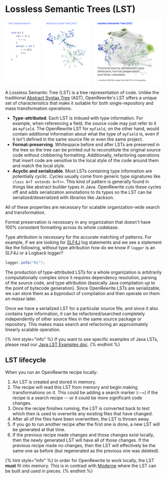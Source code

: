 # Lossless Semantic Trees (LST)

![LST comparison](/.gitbook/assets/LST-comparison.png)

A Lossless Semantic Tree (LST) is a tree representation of code. Unlike the traditional [Abstract Syntax Tree](https://en.wikipedia.org/wiki/Abstract\_syntax\_tree) (AST), OpenRewrite's LST offers a unique set of characteristics that make it suitable for both single-repository and mass transformation operations:

* **Type-attributed**. Each LST is imbued with type information. For example, when referencing a field, the source code may just refer to it as `myField`. The OpenRewrite LST for `myField`, on the other hand, would contain additional information about what the type of `myField` is, even if it isn't defined in the same source file or even the same project.
* **Format-preserving**. Whitespace before and after LSTs are preserved in the tree so the tree can be printed out to reconstitute the original source code without clobbering formatting. Additionally, refactoring operations that insert code are sensitive to the local style of the code around them and match the local style.
* **Acyclic and serializable**. Most LSTs containing type information are potentially _cyclic_. Cycles usually come from generic type signatures like `class A<T extends A<T>>`. This kind of pattern is generally found in things like abstract builder types in Java. OpenRewrite cuts these cycles off and adds serialization annotations to its types so the LST can be serialized/deserialized with libraries like Jackson.

All of these properties are necessary for scalable organization-wide search and transformation.

Format preservation is necessary in any organization that doesn't have 100% consistent formatting across its whole codebase.

Type attribution is necessary for the accurate matching of patterns. For example, if we are looking for [SLF4J](http://www.slf4j.org/) log statements and we see a statement like the following, without type attribution how do we know if `logger` is an SLF4J or a Logback logger?

```java
logger.info("Hi");
```

The production of type-attributed LSTs for a whole organization is arbitrarily computationally complex since it requires dependency resolution, parsing of the source code, and type attribution (basically Java compilation up to the point of bytecode generation). Since OpenRewrite LSTs are serializable, we can store them as a byproduct of compilation and then operate on them _en masse_ later.

Once we have a serialized LST for a particular source file, and since it also contains type information, it can be refactored/searched completely independently of other source files in the same source package or repository. This makes mass search and refactoring an approximately linearly scalable operation.

{% hint style="info" %}
If you want to see specific examples of Java LSTs, please read our [Java LST Examples doc](lst-examples.md).&#x20;
{% endhint %}

## LST lifecycle

When you run an OpenRewrite recipe locally:

1. An LST is created and stored in memory.
2. The recipe will read this LST from memory and begin making transformations on it. This could be adding a search marker (`~~>`) if the recipe is a search recipe -- or it could be more significant code changes.
3. Once the recipe finishes running, the LST is converted back to text which then is used to overwrite any existing files that have changed.
4. After all of the files have been overwritten, the LST is thrown away. 
5. If you go to run another recipe after the first one is done, a new LST will be generated at that time.
6. If the previous recipe made changes and those changes exist locally, then the newly generated LST will have all of those changes. If the previous recipe made no changes, then the LST will effectively be the same one as before (but regenerated as the previous one was deleted).

{% hint style="info" %}
In order for OpenRewrite to work locally, the LST **must** fit into memory. This is in contrast with [Moderne](https://docs.moderne.io/) where the LST can be built and used in pieces.
{% endhint %}
